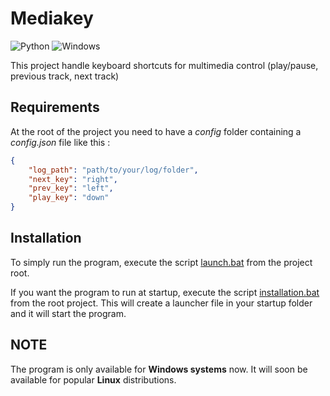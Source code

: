 # Mediakey

![Python](https://img.shields.io/badge/python-3670A0?style=for-the-badge&logo=python&logoColor=ffdd54)
![Windows](https://img.shields.io/badge/Windows-0078D6?style=for-the-badge&logo=windows&logoColor=white)

This project handle keyboard shortcuts for multimedia control (play/pause, previous track, next track)

## Requirements

At the root of the project you need to have a *config* folder containing a *config.json* file like this :

```json
{
    "log_path": "path/to/your/log/folder",
    "next_key": "right",
    "prev_key": "left",
    "play_key": "down"
}
```

## Installation

To simply run the program, execute the script [launch.bat](launch.bat) from the project root.

If you want the program to run at startup, execute the script [installation.bat](installation.bat) from the root project.
This will create a launcher file in your startup folder and it will start the program.

## NOTE

The program is only available for **Windows systems** now. It will soon be available for popular **Linux** distributions.
